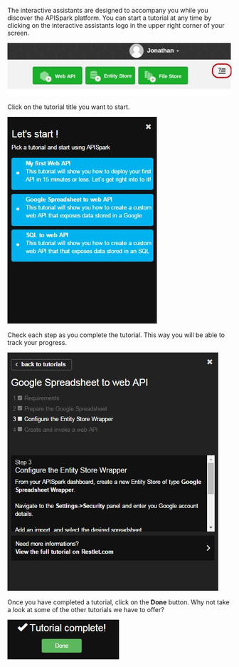 
The interactive assistants are designed to accompany you while you discover the APISpark platform. You can start a tutorial at any time by clicking on the interactive assistants logo in the upper right corner of your screen.

![interactive tutorial logo](images/interactiveassistantslogo.jpg "interactive tutorial logo")

Click on the tutorial title you want to start.

![interactive tutorials list](images/iss-list.jpg "interactive tutorials list")

Check each step as you complete the tutorial. This way you will be able to track your progress.

![checkboxes](images/iss-checkboxes.jpg "checkboxes")

Once you have completed a tutorial, click on the **Done** button. Why not take a look at some of the other tutorials we have to offer?

![Done button](images/iss-done-button.jpg "Done button")
